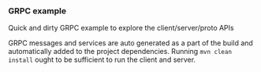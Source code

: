 ### GRPC example
Quick and dirty GRPC example to explore the client/server/proto APIs

GRPC messages and services are auto generated as a part of the build and automatically
added to the project dependencies. Running `mvn clean install` ought to be sufficient to run 
the client and server.
